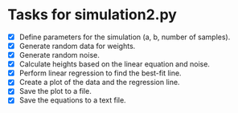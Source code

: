 # Tasks for simulation2.py

- [X] Define parameters for the simulation (a, b, number of samples).
- [X] Generate random data for weights.
- [X] Generate random noise.
- [X] Calculate heights based on the linear equation and noise.
- [X] Perform linear regression to find the best-fit line.
- [X] Create a plot of the data and the regression line.
- [X] Save the plot to a file.
- [X] Save the equations to a text file.